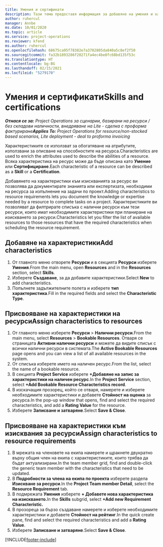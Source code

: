 ```yaml
---
title: Умения и сертификати
description: Тази тема предоставя информация за добавяне на умения и характеристики за сертифициране към ресурси.
author: ruhercul
manager: Annbe
ms.date: 10/01/2020
ms.topic: article
ms.service: project-operations
ms.reviewer: kfend
ms.author: ruhercul
ms.openlocfilehash: 68675ca95f78382e7a3702805da840a5c8ef2f50
ms.sourcegitcommit: fa32b1893286f20271fa4ec4be8fc68bd135f53c
ms.translationtype: HT
ms.contentlocale: bg-BG
ms.lasthandoff: 02/15/2021
ms.locfileid: "5279170"
---
```

# <a name="skills-and-certifications"></a><span data-ttu-id="8a89d-103">Умения и сертификати</span><span class="sxs-lookup"><span data-stu-id="8a89d-103">Skills and certifications</span></span>
<span data-ttu-id="8a89d-104">_**Отнася се за:** Project Operations за сценарии, базирани на ресурси / без складови наличности, внедряване на Lite - сделка с проформа фактуриране_</span><span class="sxs-lookup"><span data-stu-id="8a89d-104">_**Applies To:** Project Operations for resource/non-stocked based scenarios, Lite deployment - deal to proforma invoicing_</span></span>

<span data-ttu-id="8a89d-105">Характеристиките се използват за обогатяване на атрибутите, използвани за описване на способностите на ресурса.</span><span class="sxs-lookup"><span data-stu-id="8a89d-105">Characteristics are used to enrich the attributes used to describe the abilities of a resource.</span></span> <span data-ttu-id="8a89d-106">Всяка характеристика на ресурс може да бъде описана като **Умение** или **Сертифициране**.</span><span class="sxs-lookup"><span data-stu-id="8a89d-106">Each characteristic of a resource can be described as a **Skill** or a **Certification**.</span></span>

<span data-ttu-id="8a89d-107">Добавянето на характеристики към изискванията за ресурс ви позволява да документирате знанията или експертизата, необходими на ресурса за изпълнение на задачи по проект.</span><span class="sxs-lookup"><span data-stu-id="8a89d-107">Adding characteristics to resource requirements lets you document the knowledge or expertise needed by a resource to complete tasks on a project.</span></span> <span data-ttu-id="8a89d-108">Характеристиките ви позволяват да филтрирате списъка с налични ресурси към тези ресурси, които имат необходимите характеристики при планиране на изискването за ресурси.</span><span class="sxs-lookup"><span data-stu-id="8a89d-108">Characteristics let you filter the list of available resources to those resources that have the required characteristics when scheduling the resource requirement.</span></span>

## <a name="add-characteristics"></a><span data-ttu-id="8a89d-109">Добавяне на характеристики</span><span class="sxs-lookup"><span data-stu-id="8a89d-109">Add characteristics</span></span>

1. <span data-ttu-id="8a89d-110">От главното меню отворете **Ресурси** и в секцията **Ресурси** изберете **Умения**.</span><span class="sxs-lookup"><span data-stu-id="8a89d-110">From the main menu, open **Resources** and in the **Resources** section, select **Skills**.</span></span>
2. <span data-ttu-id="8a89d-111">Изберете **Създаване**, за да добавите характеристики.</span><span class="sxs-lookup"><span data-stu-id="8a89d-111">Select **New** to add characteristics.</span></span>
3. <span data-ttu-id="8a89d-112">Попълнете задължителните полета и изберете **тип характеристика**.</span><span class="sxs-lookup"><span data-stu-id="8a89d-112">Fill in the required fields and select the **Characteristic Type**.</span></span>

## <a name="assign-characteristics-to-resources"></a><span data-ttu-id="8a89d-113">Присвояване на характеристики на ресурси</span><span class="sxs-lookup"><span data-stu-id="8a89d-113">Assign characteristics to resources</span></span>

1. <span data-ttu-id="8a89d-114">От главното меню изберете **Ресурси** > **Налични ресурси**.</span><span class="sxs-lookup"><span data-stu-id="8a89d-114">From the main menu, select **Resources** > **Bookable Resources**.</span></span> <span data-ttu-id="8a89d-115">Отваря се страницата **Активни налични ресурси** и можете да видите списък с всички налични ресурси в системата.</span><span class="sxs-lookup"><span data-stu-id="8a89d-115">The **Active Bookable Resources** page opens and you can view a list of all available resources in the system.</span></span>
2. <span data-ttu-id="8a89d-116">От списъка изберете името на наличен ресурс.</span><span class="sxs-lookup"><span data-stu-id="8a89d-116">From the list, select the name of a bookable resource.</span></span>
3. <span data-ttu-id="8a89d-117">В секцията **Project Service** изберете **+Добавяне на запис за характеристики на наличен ресурс**.</span><span class="sxs-lookup"><span data-stu-id="8a89d-117">In the **Project Service** section, select **+Add Bookable Resource Characteristics record**.</span></span>
4. <span data-ttu-id="8a89d-118">В изскачащия прозорец, който се отваря, намерете и изберете необходимите характеристики и добавете **Стойност на оценка** за ресурса.</span><span class="sxs-lookup"><span data-stu-id="8a89d-118">In the pop-up window that opens, find and select the required characteristics, and add a **Rating Value** for the resource.</span></span>
5. <span data-ttu-id="8a89d-119">Изберете **Записване и затваряне**.</span><span class="sxs-lookup"><span data-stu-id="8a89d-119">Select **Save & Close**.</span></span>

## <a name="assign-characteristics-to-resource-requirements"></a><span data-ttu-id="8a89d-120">Присвояване на характеристики към изисквания за ресурси</span><span class="sxs-lookup"><span data-stu-id="8a89d-120">Assign characteristics to resource requirements</span></span>

1. <span data-ttu-id="8a89d-121">В мрежата на членовете на екипа намерете и щракнете двукратно върху общия член на екипа с характеристиките, които трябва да бъдат актуализирани.</span><span class="sxs-lookup"><span data-stu-id="8a89d-121">In the team member grid, find and double-click the generic team member with the characteristics that need to be updated.</span></span>
2. <span data-ttu-id="8a89d-122">В **Подробности за члена на екипа по проекта** изберете раздела **Изискване за ресурси**.</span><span class="sxs-lookup"><span data-stu-id="8a89d-122">In the **Project Team member Detail**, select the **Resource Requirement** tab.</span></span>
3. <span data-ttu-id="8a89d-123">В подмрежата **Умения** изберете **+ Добавете нова характеристика на изискването.**</span><span class="sxs-lookup"><span data-stu-id="8a89d-123">In the **Skills** subgrid, select **+Add new Requirement Characteristic.**</span></span>
4. <span data-ttu-id="8a89d-124">В прозореца за бързо създаване намерете и изберете необходимите характеристики и добавете **Стойност на рейтинг**.</span><span class="sxs-lookup"><span data-stu-id="8a89d-124">In the quick create pane, find and select the required characteristics and add a **Rating Value**.</span></span>
5. <span data-ttu-id="8a89d-125">Изберете **Записване и затваряне**.</span><span class="sxs-lookup"><span data-stu-id="8a89d-125">Select **Save & Close**.</span></span>

[!INCLUDE[footer-include](../includes/footer-banner.md)]
